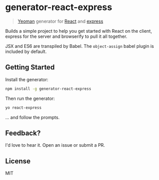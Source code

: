 # generator-react-express

> [Yeoman](http://yeoman.io) generator for [React](http://facebook.github.io/react/) and [express](http://expressjs.com/)

Builds a simple project to help you get started with React on the client, express for the server and browserify to pull it all together.

JSX and ES6 are transpiled by Babel. The `object-assign` babel plugin is included by default.


## Getting Started

Install the generator:

```bash
npm install -g generator-react-express
```

Then run the generator:

```bash
yo react-express
```

... and follow the prompts.


## Feedback?

I'd love to hear it. Open an issue or submit a PR.


## License

MIT
